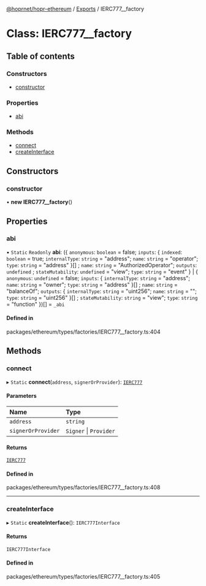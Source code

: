 [@hoprnet/hopr-ethereum](../README.md) / [Exports](../modules.md) / IERC777\_\_factory

# Class: IERC777\_\_factory

## Table of contents

### Constructors

- [constructor](IERC777__factory.md#constructor)

### Properties

- [abi](IERC777__factory.md#abi)

### Methods

- [connect](IERC777__factory.md#connect)
- [createInterface](IERC777__factory.md#createinterface)

## Constructors

### constructor

• **new IERC777__factory**()

## Properties

### abi

▪ `Static` `Readonly` **abi**: ({ `anonymous`: `boolean` = false; `inputs`: { `indexed`: `boolean` = true; `internalType`: `string` = "address"; `name`: `string` = "operator"; `type`: `string` = "address" }[] ; `name`: `string` = "AuthorizedOperator"; `outputs`: `undefined` ; `stateMutability`: `undefined` = "view"; `type`: `string` = "event" } \| { `anonymous`: `undefined` = false; `inputs`: { `internalType`: `string` = "address"; `name`: `string` = "owner"; `type`: `string` = "address" }[] ; `name`: `string` = "balanceOf"; `outputs`: { `internalType`: `string` = "uint256"; `name`: `string` = ""; `type`: `string` = "uint256" }[] ; `stateMutability`: `string` = "view"; `type`: `string` = "function" })[] = `_abi`

#### Defined in

packages/ethereum/types/factories/IERC777__factory.ts:404

## Methods

### connect

▸ `Static` **connect**(`address`, `signerOrProvider`): [`IERC777`](IERC777.md)

#### Parameters

| Name | Type |
| :------ | :------ |
| `address` | `string` |
| `signerOrProvider` | `Signer` \| `Provider` |

#### Returns

[`IERC777`](IERC777.md)

#### Defined in

packages/ethereum/types/factories/IERC777__factory.ts:408

___

### createInterface

▸ `Static` **createInterface**(): `IERC777Interface`

#### Returns

`IERC777Interface`

#### Defined in

packages/ethereum/types/factories/IERC777__factory.ts:405
